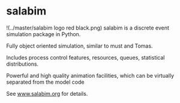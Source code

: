 # salabim
!(../master/salabim logo red black.png)
salabim is a discrete event simulation package in Python.

Fully object oriented simulation, similar to must and Tomas.

Includes process control features, resources, queues, statistical distributions.

Powerful and high quality animation facilities, which can be virtually separated from the model code

See www.salabim.org for details. 

